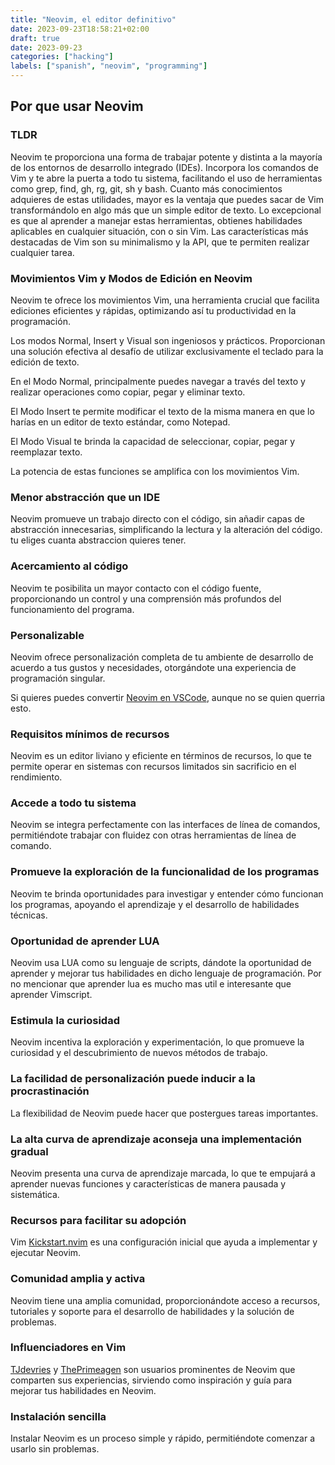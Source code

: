 ```yaml
---
title: "Neovim, el editor definitivo"
date: 2023-09-23T18:58:21+02:00
draft: true
date: 2023-09-23
categories: ["hacking"]
labels: ["spanish", "neovim", "programming"]
---
```


## Por que usar Neovim

### TLDR

Neovim te proporciona una forma de trabajar potente y distinta a la mayoría de
los entornos de desarrollo integrado (IDEs). Incorpora los comandos de Vim y te
abre la puerta a todo tu sistema, facilitando el uso de herramientas como grep,
find, gh, rg, git, sh y bash. Cuanto más conocimientos adquieres de estas
utilidades, mayor es la ventaja que puedes sacar de Vim transformándolo en algo
más que un simple editor de texto. Lo excepcional es que al aprender a manejar
estas herramientas, obtienes habilidades aplicables en cualquier situación, con
o sin Vim. Las características más destacadas de Vim son su minimalismo y la
API, que te permiten realizar cualquier tarea.

### Movimientos Vim y Modos de Edición en Neovim

Neovim te ofrece los movimientos Vim, una herramienta crucial que facilita
ediciones eficientes y rápidas, optimizando así tu productividad en la
programación.

Los modos Normal, Insert y Visual son ingeniosos y prácticos. Proporcionan una
solución efectiva al desafío de utilizar exclusivamente el teclado para la
edición de texto.

En el Modo Normal, principalmente puedes navegar a través del texto y realizar
operaciones como copiar, pegar y eliminar texto.

El Modo Insert te permite modificar el texto de la misma manera en que lo
harías en un editor de texto estándar, como Notepad.

El Modo Visual te brinda la capacidad de seleccionar, copiar, pegar y
reemplazar texto.

La potencia de estas funciones se amplifica con los movimientos Vim.


### Menor abstracción que un IDE

Neovim promueve un trabajo directo con el código, sin añadir capas de
abstracción innecesarias, simplificando la lectura y la alteración del código.
tu eliges cuanta abstraccion quieres tener.

### Acercamiento al código

Neovim te posibilita un mayor contacto con el código fuente, proporcionando un
control y una comprensión más profundos del funcionamiento del programa.

### Personalizable

Neovim ofrece personalización completa de tu ambiente de desarrollo de acuerdo
a tus gustos y necesidades, otorgándote una experiencia de programación
singular.

Si quieres puedes convertir [Neovim en VSCode][neovim-like-vscode], aunque no
se quien querria esto.

### Requisitos mínimos de recursos

Neovim es un editor liviano y eficiente en términos de recursos, lo que te
permite operar en sistemas con recursos limitados sin sacrificio en el
rendimiento.

### Accede a todo tu sistema

Neovim se integra perfectamente con las interfaces de línea de comandos,
permitiéndote trabajar con fluidez con otras herramientas de línea de comando.


### Promueve la exploración de la funcionalidad de los programas

Neovim te brinda oportunidades para investigar y entender cómo funcionan los
programas, apoyando el aprendizaje y el desarrollo de habilidades técnicas.

### Oportunidad de aprender LUA

Neovim usa LUA como su lenguaje de scripts, dándote la oportunidad de aprender
y mejorar tus habilidades en dicho lenguaje de programación. Por no mencionar
que aprender lua es mucho mas util e interesante que aprender Vimscript.

### Estimula la curiosidad

Neovim incentiva la exploración y experimentación, lo que promueve la
curiosidad y el descubrimiento de nuevos métodos de trabajo.

### La facilidad de personalización puede inducir a la procrastinación

La flexibilidad de Neovim puede hacer que postergues tareas importantes.

### La alta curva de aprendizaje aconseja una implementación gradual

Neovim presenta una curva de aprendizaje marcada, lo que te empujará a aprender
nuevas funciones y características de manera pausada y sistemática.

### Recursos para facilitar su adopción

Vim [Kickstart.nvim][kickstart] es una configuración inicial que ayuda a
implementar y ejecutar Neovim.


### Comunidad amplia y activa

Neovim tiene una amplia comunidad, proporcionándote acceso a recursos,
tutoriales y soporte para el desarrollo de habilidades y la solución de
problemas.

### Influenciadores en Vim

[TJdevries][tj] y [ThePrimeagen][prime] son usuarios prominentes de Neovim que
comparten sus experiencias, sirviendo como inspiración y guía para mejorar tus
habilidades en Neovim.

### Instalación sencilla

Instalar Neovim es un proceso simple y rápido, permitiéndote comenzar a usarlo
sin problemas.



[neovim-like-vscode]: https://github.com/josethz00/neovim-like-vscode
[prime]: https://www.youtube.com/watch?v=X6AR2RMB5tE
[tj]: https://www.youtube.com/watch?v=stqUbv-5u2s
[kickstart]: https://github.com/nvim-lua/kickstart.nvim

